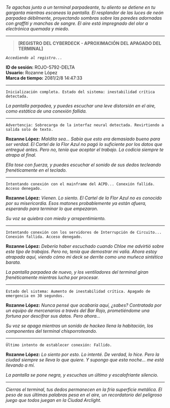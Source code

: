 _Te agachas junto a un terminal parpadeante, tu aliento se detiene en tu garganta mientras escaneas la pantalla. El resplandor de las luces de neón parpadea débilmente, proyectando sombras sobre las paredes adornadas con graffiti y manchas de sangre. El aire está impregnado del olor a electrónica quemada y miedo._

---

> **[REGISTRO DEL CYBERDECK - APROXIMACIÓN DEL APAGADO DEL TERMINAL]**

_`Accediendo al registro...`_

**ID de sesión:** ROJO-5792-DELTA  
**Usuario:** Rozanne López  
**Marca de tiempo:** 2081/2/8 14:47:33

---

`Inicialización completa. Estado del sistema: inestabilidad crítica detectada.`

_La pantalla parpadea, y puedes escuchar una leve distorsión en el aire, como estática de una conexión fallida._

---

`Advertencia: Sobrecarga de la interfaz neural detectada. Revirtiendo a salida solo de texto.`

**Rozanne López:** _Maldita sea... Sabía que esto era demasiado bueno para ser verdad. El Cartel de la Flor Azul no pagó lo suficiente por los datos que entregué antes. Pero no, tenía que aceptar el trabajo. La codicia siempre te atrapa al final._

_Ella tose con fuerza, y puedes escuchar el sonido de sus dedos tecleando frenéticamente en el teclado._

---

`Intentando conexión con el mainframe del ACPD... Conexión fallida. Acceso denegado.`

**Rozanne López:** _Vienen. Lo siento. El Cartel de la Flor Azul no es conocido por su misericordia. Esos matones probablemente ya están afuera, esperando para terminar lo que empezaron._

_Su voz se quiebra con miedo y arrepentimiento._

---

`Intentando conexión con los servidores de Interrupción de Circuito... Conexión fallida. Acceso denegado.`

**Rozanne López:** _Debería haber escuchado cuando Chloe me advirtió sobre este tipo de trabajos. Pero no, tenía que demostrar mi valía. Ahora estoy atrapada aquí, viendo cómo mi deck se derrite como una muñeca sintética barata._

_La pantalla parpadea de nuevo, y los ventiladores del terminal giran frenéticamente mientras lucha por procesar._

---

`Estado del sistema: Aumento de inestabilidad crítica. Apagado de emergencia en 30 segundos.`

**Rozanne López:** _Nunca pensé que acabaría aquí, ¿sabes? Contratada por un equipo de mercenarios a través del Bar Rojo, prometiéndome una fortuna por descifrar sus datos. Pero ahora..._

_Su voz se apaga mientras un sonido de hackeo llena la habitación, los componentes del terminal chisporroteando._

---

`Último intento de establecer conexión: Fallido.`

**Rozanne López:** _Lo siento por esto. Lo intenté. De verdad, lo hice. Pero la ciudad siempre se lleva lo que quiere. Y supongo que esta noche... me está llevando a mí._

_La pantalla se pone negra, y escuchas un último y escalofriante silencio._

---

_Cierras el terminal, tus dedos permanecen en la fría superficie metálica. El peso de sus últimas palabras pesa en el aire, un recordatorio del peligroso juego que todos juegan en la Ciudad Arclight._
